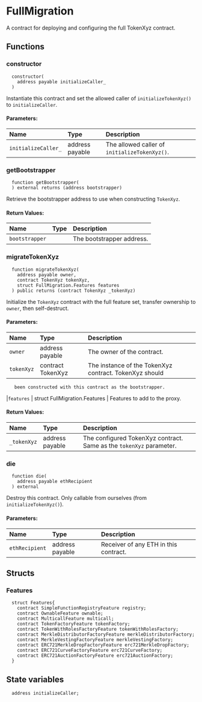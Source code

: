 # FullMigration

A contract for deploying and configuring the full TokenXyz contract.

## Functions

### constructor

```solidity
  constructor(
    address payable initializeCaller_
  )
```

Instantiate this contract and set the allowed caller of `initializeTokenXyz()` to `initializeCaller`.

#### Parameters:

| Name                | Type            | Description                                   |
| :------------------ | :-------------- | :-------------------------------------------- |
| `initializeCaller_` | address payable | The allowed caller of `initializeTokenXyz()`. |

### getBootstrapper

```solidity
  function getBootstrapper(
  ) external returns (address bootstrapper)
```

Retrieve the bootstrapper address to use when constructing `TokenXyz`.

#### Return Values:

| Name           | Type | Description               |
| :------------- | :--- | :------------------------ |
| `bootstrapper` |      | The bootstrapper address. |

### migrateTokenXyz

```solidity
  function migrateTokenXyz(
    address payable owner,
    contract TokenXyz tokenXyz,
    struct FullMigration.Features features
  ) public returns (contract TokenXyz _tokenXyz)
```

Initialize the `TokenXyz` contract with the full feature set,
transfer ownership to `owner`, then self-destruct.

#### Parameters:

| Name       | Type              | Description                                            |
| :--------- | :---------------- | :----------------------------------------------------- |
| `owner`    | address payable   | The owner of the contract.                             |
| `tokenXyz` | contract TokenXyz | The instance of the TokenXyz contract. TokenXyz should |

       been constructed with this contract as the bootstrapper.

|`features` | struct FullMigration.Features | Features to add to the proxy.

#### Return Values:

| Name        | Type            | Description                                                         |
| :---------- | :-------------- | :------------------------------------------------------------------ |
| `_tokenXyz` | address payable | The configured TokenXyz contract. Same as the `tokenXyz` parameter. |

### die

```solidity
  function die(
    address payable ethRecipient
  ) external
```

Destroy this contract. Only callable from ourselves (from `initializeTokenXyz()`).

#### Parameters:

| Name           | Type            | Description                           |
| :------------- | :-------------- | :------------------------------------ |
| `ethRecipient` | address payable | Receiver of any ETH in this contract. |

## Structs

### Features

```solidity
  struct Features{
    contract SimpleFunctionRegistryFeature registry;
    contract OwnableFeature ownable;
    contract MulticallFeature multicall;
    contract TokenFactoryFeature tokenFactory;
    contract TokenWithRolesFactoryFeature tokenWithRolesFactory;
    contract MerkleDistributorFactoryFeature merkleDistributorFactory;
    contract MerkleVestingFactoryFeature merkleVestingFactory;
    contract ERC721MerkleDropFactoryFeature erc721MerkleDropFactory;
    contract ERC721CurveFactoryFeature erc721CurveFactory;
    contract ERC721AuctionFactoryFeature erc721AuctionFactory;
  }
```

## State variables

```solidity
  address initializeCaller;
```
